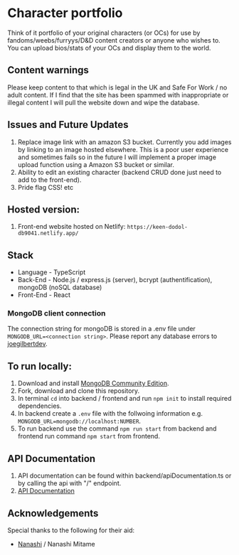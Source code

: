 # Character portfolio

Think of it portfolio of your original characters (or OCs) for use by fandoms/weebs/furryys/D&D content creators or anyone who wishes to. You can upload bios/stats of your OCs and display them to the world.

## Content warnings

Please keep content to that which is legal in the UK and Safe For Work / no adult content. If I find that the site has been spammed with inappropriate or illegal content I will pull the website down and wipe the database.


## Issues and Future Updates

1. Replace image link with an amazon S3 bucket. Currently you add images by linking to an image hosted elsewhere. This is a poor user experience and sometimes fails so in the future I will implement a proper image upload function using a Amazon S3 bucket or similar.
2. Ability to edit an existing character (backend CRUD done just need to add to the front-end).
3. Pride flag CSS! etc


## Hosted version: 

1. Front-end website hosted on Netlify: `https://keen-dodol-db9041.netlify.app/`

## Stack

- Language - TypeScript
- Back-End - Node.js / express.js (server), bcrypt (authentification), mongoDB (noSQL database)
- Front-End - React

### MongoDB client connection

The connection string for mongoDB is stored in a .env file under `MONGODB_URL=<connection string>`. Please report any database errors to [joegilbertdev](https://github.com/joeglDev).

## To run locally:

1. Download and install [MongoDB Community Edition](https://www.mongodb.com/docs/manual/administration/install-community/).
2. Fork, download and clone this repository.
3. In terminal `cd` into backend / frontend and run `npm init` to install required dependencies.
4. In backend create a `.env` file with the follwoing information e.g. `MONGODB_URL=mongodb://localhost:NUMBER`.
5. To run backend use the command `npm run start` from backend and frontend run command `npm start` from frontend.

## API Documentation

1. API documentation can be found within backend/apiDocumentation.ts or by calling the api with "/" endpoint.
2. [API Documentation](https://character-portfolio-api.herokuapp.com/)

## Acknowledgements

Special thanks to the following for their aid:
- [Nanashi](https://github.com/Mitame) / Nanashi Mitame 



